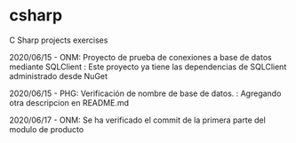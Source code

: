 # csharp
C Sharp projects exercises

2020/06/15 - ONM: Proyecto de prueba de conexiones a base de datos mediante SQLClient
				: Este proyecto ya tiene las dependencias de SQLClient administrado desde NuGet

2020/06/15 - PHG: Verificación de nombre de base de datos.
				: Agregando otra descripcion en README.md

2020/06/17 - ONM: Se ha verificado el commit de la primera parte del modulo de producto
